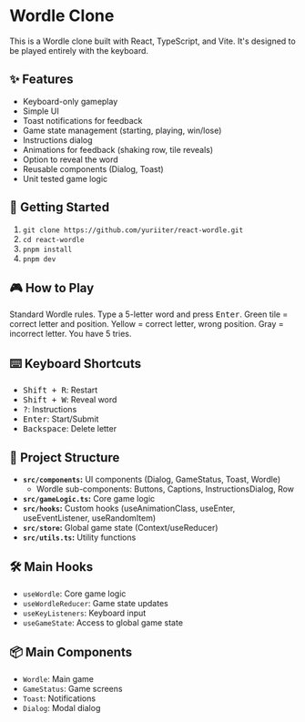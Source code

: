 # Wordle Clone

This is a Wordle clone built with React, TypeScript, and Vite. It's designed to be played entirely with the keyboard.

## ✨ Features

- Keyboard-only gameplay
- Simple UI
- Toast notifications for feedback
- Game state management (starting, playing, win/lose)
- Instructions dialog
- Animations for feedback (shaking row, tile reveals)
- Option to reveal the word
- Reusable components (Dialog, Toast)
- Unit tested game logic

## 🚀 Getting Started

1. `git clone https://github.com/yuriiter/react-wordle.git`
2. `cd react-wordle`
3. `pnpm install`
4. `pnpm dev`

## 🎮 How to Play

Standard Wordle rules. Type a 5-letter word and press <kbd>Enter</kbd>. Green tile = correct letter and position. Yellow = correct letter, wrong position. Gray = incorrect letter. You have 5 tries.

## ⌨️ Keyboard Shortcuts

- <kbd>Shift + R</kbd>: Restart
- <kbd>Shift + W</kbd>: Reveal word
- <kbd>?</kbd>: Instructions
- <kbd>Enter</kbd>: Start/Submit
- <kbd>Backspace</kbd>: Delete letter

## 🧱 Project Structure

- **`src/components`:** UI components (Dialog, GameStatus, Toast, Wordle)
  - Wordle sub-components: Buttons, Captions, InstructionsDialog, Row
- **`src/gameLogic.ts`:** Core game logic
- **`src/hooks`:** Custom hooks (useAnimationClass, useEnter, useEventListener, useRandomItem)
- **`src/store`:** Global game state (Context/useReducer)
- **`src/utils.ts`:** Utility functions

## 🛠️ Main Hooks

- `useWordle`: Core game logic
- `useWordleReducer`: Game state updates
- `useKeyListeners`: Keyboard input
- `useGameState`: Access to global game state

## 📦 Main Components

- `Wordle`: Main game
- `GameStatus`: Game screens
- `Toast`: Notifications
- `Dialog`: Modal dialog
